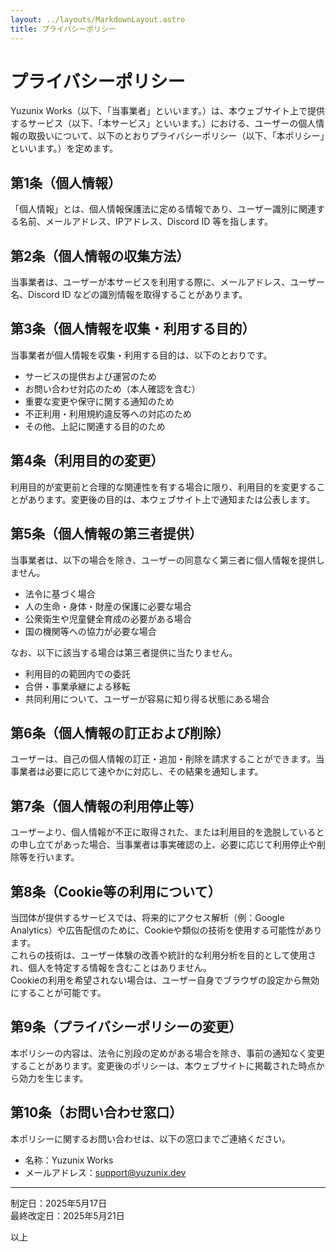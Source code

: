 ```yaml
---
layout: ../layouts/MarkdownLayout.astro
title: プライバシーポリシー
---
```


# プライバシーポリシー

Yuzunix Works（以下、「当事業者」といいます。）は、本ウェブサイト上で提供するサービス（以下、「本サービス」といいます。）における、ユーザーの個人情報の取扱いについて、以下のとおりプライバシーポリシー（以下、「本ポリシー」といいます。）を定めます。

## 第1条（個人情報）

「個人情報」とは、個人情報保護法に定める情報であり、ユーザー識別に関連する名前、メールアドレス、IPアドレス、Discord ID 等を指します。

## 第2条（個人情報の収集方法）

当事業者は、ユーザーが本サービスを利用する際に、メールアドレス、ユーザー名、Discord ID などの識別情報を取得することがあります。

## 第3条（個人情報を収集・利用する目的）

当事業者が個人情報を収集・利用する目的は、以下のとおりです。

- サービスの提供および運営のため
- お問い合わせ対応のため（本人確認を含む）
- 重要な変更や保守に関する通知のため
- 不正利用・利用規約違反等への対応のため
- その他、上記に関連する目的のため

## 第4条（利用目的の変更）

利用目的が変更前と合理的な関連性を有する場合に限り、利用目的を変更することがあります。変更後の目的は、本ウェブサイト上で通知または公表します。

## 第5条（個人情報の第三者提供）

当事業者は、以下の場合を除き、ユーザーの同意なく第三者に個人情報を提供しません。

- 法令に基づく場合
- 人の生命・身体・財産の保護に必要な場合
- 公衆衛生や児童健全育成の必要がある場合
- 国の機関等への協力が必要な場合

なお、以下に該当する場合は第三者提供に当たりません。

- 利用目的の範囲内での委託
- 合併・事業承継による移転
- 共同利用について、ユーザーが容易に知り得る状態にある場合

## 第6条（個人情報の訂正および削除）

ユーザーは、自己の個人情報の訂正・追加・削除を請求することができます。当事業者は必要に応じて速やかに対応し、その結果を通知します。

## 第7条（個人情報の利用停止等）

ユーザーより、個人情報が不正に取得された、または利用目的を逸脱しているとの申し立てがあった場合、当事業者は事実確認の上、必要に応じて利用停止や削除等を行います。

## 第8条（Cookie等の利用について）

当団体が提供するサービスでは、将来的にアクセス解析（例：Google Analytics）や広告配信のために、Cookieや類似の技術を使用する可能性があります。  
これらの技術は、ユーザー体験の改善や統計的な利用分析を目的として使用され、個人を特定する情報を含むことはありません。  
Cookieの利用を希望されない場合は、ユーザー自身でブラウザの設定から無効にすることが可能です。

## 第9条（プライバシーポリシーの変更）

本ポリシーの内容は、法令に別段の定めがある場合を除き、事前の通知なく変更することがあります。変更後のポリシーは、本ウェブサイトに掲載された時点から効力を生じます。

## 第10条（お問い合わせ窓口）

本ポリシーに関するお問い合わせは、以下の窓口までご連絡ください。

- 名称：Yuzunix Works
- メールアドレス：support@yuzunix.dev

---

制定日：2025年5月17日  
最終改定日：2025年5月21日

以上
